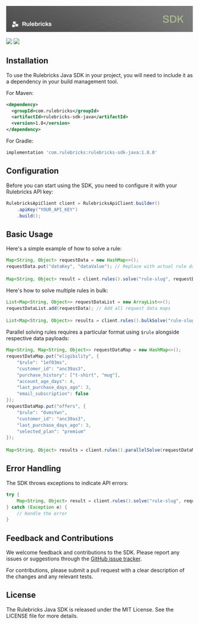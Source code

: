 ![Banner](banner.png)

<p>
    <a href="https://search.maven.org/artifact/com.rulebricks/rulebricks-sdk-java" alt="Maven Central">
        <img src="https://img.shields.io/maven-central/v/com.rulebricks/rulebricks-sdk-java" /></a>
    <a href="https://github.com/rulebricks/java-sdk" alt="License">
        <img src="https://img.shields.io/github/license/rulebricks/java-sdk" /></a>
</p>

## Installation

To use the Rulebricks Java SDK in your project, you will need to include it as a dependency in your build management tool.

For Maven:

```xml
<dependency>
  <groupId>com.rulebricks</groupId>
  <artifactId>rulebricks-sdk-java</artifactId>
  <version>1.8</version>
</dependency>
```

For Gradle:

```groovy
implementation 'com.rulebricks:rulebricks-sdk-java:1.8.0'
```

## Configuration

Before you can start using the SDK, you need to configure it with your Rulebricks API key:

```java
RulebricksApiClient client = RulebricksApiClient.builder()
    .apiKey("YOUR_API_KEY")
    .build();
```

## Basic Usage

Here's a simple example of how to solve a rule:

```java
Map<String, Object> requestData = new HashMap<>();
requestData.put("dataKey", "dataValue"); // Replace with actual rule data keys and values

Map<String, Object> result = client.rules().solve("rule-slug", requestData);
```

Here's how to solve multiple rules in bulk:

```java
List<Map<String, Object>> requestDataList = new ArrayList<>();
requestDataList.add(requestData); // Add all request data maps

List<Map<String, Object>> results = client.rules().bulkSolve("rule-slug", requestDataList);
```

Parallel solving rules requires a particular format using `$rule` alongside respective data payloads:

```java
Map<String, Map<String, Object>> requestDataMap = new HashMap<>();
requestDataMap.put("eligibility", {
    "$rule": "1ef03ms",
    "customer_id": "anc39as3",
    "purchase_history": ["t-shirt", "mug"],
    "account_age_days": 4,
    "last_purchase_days_ago": 3,
    "email_subscription": false
});
requestDataMap.put("offers", {
    "$rule": "OvmsYwn",
    "customer_id": "anc39as3",
    "last_purchase_days_ago": 3,
    "selected_plan": "premium"
});

Map<String, Object> results = client.rules().parallelSolve(requestDataMap);
```

## Error Handling

The SDK throws exceptions to indicate API errors:

```java
try {
    Map<String, Object> result = client.rules().solve("rule-slug", requestData);
} catch (Exception e) {
    // Handle the error
}
```

## Feedback and Contributions

We welcome feedback and contributions to the SDK. Please report any issues or suggestions through the [GitHub issue tracker](https://github.com/rulebricks/java-sdk/issues).

For contributions, please submit a pull request with a clear description of the changes and any relevant tests.

## License

The Rulebricks Java SDK is released under the MIT License. See the LICENSE file for more details.
